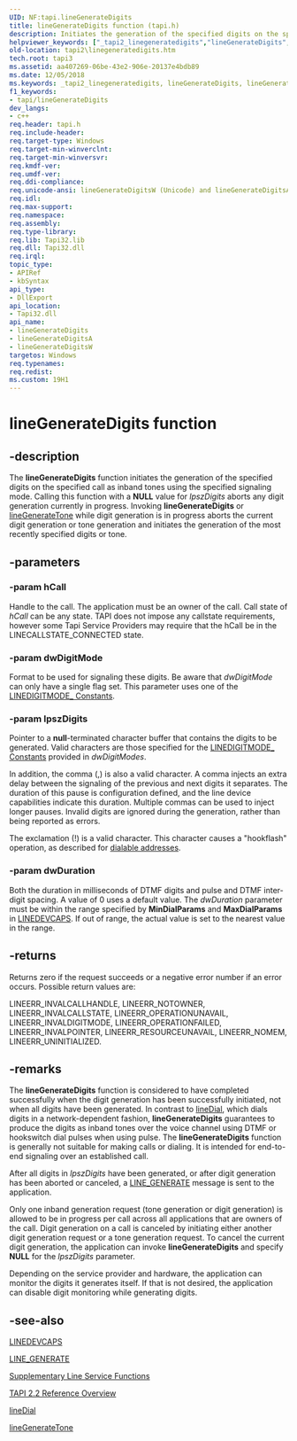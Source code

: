 ```yaml
---
UID: NF:tapi.lineGenerateDigits
title: lineGenerateDigits function (tapi.h)
description: Initiates the generation of the specified digits on the specified call as inband tones using the specified signaling mode.
helpviewer_keywords: ["_tapi2_linegeneratedigits","lineGenerateDigits","lineGenerateDigits function [TAPI 2.2]","lineGenerateDigitsA","lineGenerateDigitsW","tapi/lineGenerateDigits","tapi/lineGenerateDigitsA","tapi/lineGenerateDigitsW","tapi2.linegeneratedigits"]
old-location: tapi2\linegeneratedigits.htm
tech.root: tapi3
ms.assetid: aa407269-06be-43e2-906e-20137e4bdb89
ms.date: 12/05/2018
ms.keywords: _tapi2_linegeneratedigits, lineGenerateDigits, lineGenerateDigits function [TAPI 2.2], lineGenerateDigitsA, lineGenerateDigitsW, tapi/lineGenerateDigits, tapi/lineGenerateDigitsA, tapi/lineGenerateDigitsW, tapi2.linegeneratedigits
f1_keywords:
- tapi/lineGenerateDigits
dev_langs:
- c++
req.header: tapi.h
req.include-header: 
req.target-type: Windows
req.target-min-winverclnt: 
req.target-min-winversvr: 
req.kmdf-ver: 
req.umdf-ver: 
req.ddi-compliance: 
req.unicode-ansi: lineGenerateDigitsW (Unicode) and lineGenerateDigitsA (ANSI)
req.idl: 
req.max-support: 
req.namespace: 
req.assembly: 
req.type-library: 
req.lib: Tapi32.lib
req.dll: Tapi32.dll
req.irql: 
topic_type:
- APIRef
- kbSyntax
api_type:
- DllExport
api_location:
- Tapi32.dll
api_name:
- lineGenerateDigits
- lineGenerateDigitsA
- lineGenerateDigitsW
targetos: Windows
req.typenames: 
req.redist: 
ms.custom: 19H1
---
```


# lineGenerateDigits function


## -description


The 
<b>lineGenerateDigits</b> function initiates the generation of the specified digits on the specified call as inband tones using the specified signaling mode. Calling this function with a <b>NULL</b> value for <i>lpszDigits</i> aborts any digit generation currently in progress. Invoking 
<b>lineGenerateDigits</b> or 
<a href="https://docs.microsoft.com/windows/desktop/api/tapi/nf-tapi-linegeneratetone">lineGenerateTone</a> while digit generation is in progress aborts the current digit generation or tone generation and initiates the generation of the most recently specified digits or tone.


## -parameters




### -param hCall

Handle to the call. The application must be an owner of the call. Call state of <i>hCall</i> can be any state. TAPI does not impose any callstate requirements, however some Tapi Service Providers may require that the hCall be in the LINECALLSTATE_CONNECTED state.


### -param dwDigitMode

Format to be used for signaling these digits. Be aware that <i>dwDigitMode</i> can only have a single flag set. This parameter uses one of the 
<a href="https://docs.microsoft.com/windows/desktop/Tapi/linedigitmode--constants">LINEDIGITMODE_ Constants</a>.


### -param lpszDigits

Pointer to a <b>null</b>-terminated character buffer that contains the digits to be generated. Valid characters are those specified for the 
<a href="https://docs.microsoft.com/windows/desktop/Tapi/linedigitmode--constants">LINEDIGITMODE_ Constants</a> provided in <i>dwDigitModes</i>. 




In addition, the comma (,)  is also a valid character. A comma injects an extra delay between the signaling of the previous and next digits it separates. The duration of this pause is configuration defined, and the line device capabilities indicate this duration. Multiple commas can be used to inject longer pauses. Invalid digits are ignored during the generation, rather than being reported as errors.

The exclamation (!) is a valid character. This character causes a "hookflash" operation, as described for <a href="/windows/win32/tapi/address-ovr">dialable addresses</a>.


### -param dwDuration

Both the duration in milliseconds of DTMF digits and pulse and DTMF inter-digit spacing. A value of 0 uses a default value. The <i>dwDuration</i> parameter must be within the range specified by <b>MinDialParams</b> and <b>MaxDialParams</b> in 
<a href="https://docs.microsoft.com/windows/desktop/api/tapi/ns-tapi-linedevcaps">LINEDEVCAPS</a>. If out of range, the actual value is set to the nearest value in the range.


## -returns



Returns zero if the request succeeds or a negative error number if an error occurs. Possible return values are:

LINEERR_INVALCALLHANDLE, LINEERR_NOTOWNER, LINEERR_INVALCALLSTATE, LINEERR_OPERATIONUNAVAIL, LINEERR_INVALDIGITMODE, LINEERR_OPERATIONFAILED, LINEERR_INVALPOINTER, LINEERR_RESOURCEUNAVAIL, LINEERR_NOMEM, LINEERR_UNINITIALIZED.




## -remarks



The 
<b>lineGenerateDigits</b> function is considered to have completed successfully when the digit generation has been successfully initiated, not when all digits have been generated. In contrast to 
<a href="https://docs.microsoft.com/windows/desktop/api/tapi/nf-tapi-linedial">lineDial</a>, which dials digits in a network-dependent fashion, 
<b>lineGenerateDigits</b> guarantees to produce the digits as inband tones over the voice channel using DTMF or hookswitch dial pulses when using pulse. The 
<b>lineGenerateDigits</b> function is generally not suitable for making calls or dialing. It is intended for end-to-end signaling over an established call.

After all digits in <i>lpszDigits</i> have been generated, or after digit generation has been aborted or canceled, a 
<a href="https://docs.microsoft.com/windows/desktop/Tapi/line-generate">LINE_GENERATE</a> message is sent to the application.

Only one inband generation request (tone generation or digit generation) is allowed to be in progress per call across all applications that are owners of the call. Digit generation on a call is canceled by initiating either another digit generation request or a tone generation request. To cancel the current digit generation, the application can invoke 
<b>lineGenerateDigits</b> and specify <b>NULL</b> for the <i>lpszDigits</i> parameter.

Depending on the service provider and hardware, the application can monitor the digits it generates itself. If that is not desired, the application can disable digit monitoring while generating digits.




## -see-also




<a href="https://docs.microsoft.com/windows/desktop/api/tapi/ns-tapi-linedevcaps">LINEDEVCAPS</a>



<a href="https://docs.microsoft.com/windows/desktop/Tapi/line-generate">LINE_GENERATE</a>



<a href="https://docs.microsoft.com/windows/desktop/Tapi/supplementary-line-service-functions">Supplementary Line Service Functions</a>



<a href="https://docs.microsoft.com/windows/desktop/Tapi/tapi-2-2-reference">TAPI 2.2 Reference Overview</a>



<a href="https://docs.microsoft.com/windows/desktop/api/tapi/nf-tapi-linedial">lineDial</a>



<a href="https://docs.microsoft.com/windows/desktop/api/tapi/nf-tapi-linegeneratetone">lineGenerateTone</a>
 

 

